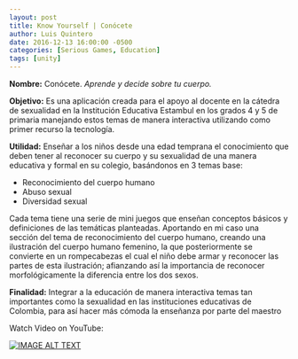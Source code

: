 ```yaml
---
layout: post
title: Know Yourself | Conócete
author: Luis Quintero
date: 2016-12-13 16:00:00 -0500
categories: [Serious Games, Education]
tags: [unity]
---
```


**Nombre:** Conócete. *Aprende y decide sobre tu cuerpo.*

**Objetivo:** Es una aplicación creada para el apoyo al docente en la cátedra de sexualidad en  la Institución Educativa Estambul en los grados 4 y 5 de primaria manejando estos temas de manera interactiva utilizando como primer recurso la tecnología. 

**Utilidad:** Enseñar a los niños desde una edad temprana el conocimiento que deben tener al reconocer su cuerpo y su sexualidad de una manera educativa y formal en su colegio, basándonos en 3 temas base:

-	Reconocimiento del cuerpo humano
-	Abuso sexual
-	Diversidad sexual

Cada tema tiene una serie de mini juegos que enseñan conceptos básicos y definiciones de las temáticas planteadas. Aportando en mi caso una sección del tema de reconocimiento del cuerpo humano, creando una ilustración del cuerpo humano femenino, la que posteriormente se convierte en un rompecabezas el cual el niño debe armar y reconocer las partes de esta ilustración; afianzando así la importancia de reconocer morfológicamente la diferencia entre los dos sexos.

**Finalidad:** Integrar a la educación de manera interactiva temas tan importantes como la sexualidad en las instituciones educativas de Colombia, para así hacer más cómoda la enseñanza por parte del maestro

Watch Video on YouTube:

[![IMAGE ALT TEXT](http://img.youtube.com/vi/DKqjgoHWPIY/0.jpg)](http://www.youtube.com/watch?v=DKqjgoHWPIY "Video Title")
